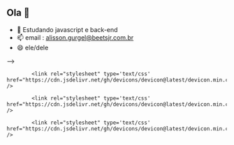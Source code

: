 ## Ola 👋

- 🌱 Estudando javascript e back-end 
- 📫 email : alisson.gurgel@beetsjr.com.br
- 😄 ele/dele

-->

            <link rel="stylesheet" type='text/css' href="https://cdn.jsdelivr.net/gh/devicons/devicon@latest/devicon.min.css" />
          
            <link rel="stylesheet" type='text/css' href="https://cdn.jsdelivr.net/gh/devicons/devicon@latest/devicon.min.css" />
          
            <link rel="stylesheet" type='text/css' href="https://cdn.jsdelivr.net/gh/devicons/devicon@latest/devicon.min.css" />
          
